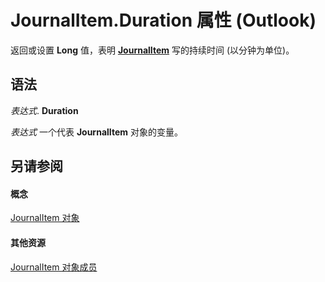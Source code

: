 
# JournalItem.Duration 属性 (Outlook)

返回或设置 **Long** 值，表明 **[JournalItem](6e850295-39f9-47b8-e866-9622e9958c69.md)** 写的持续时间 (以分钟为单位)。


## 语法

 _表达式_. **Duration**

 _表达式_ 一个代表 **JournalItem** 对象的变量。


## 另请参阅


#### 概念


[JournalItem 对象](6e850295-39f9-47b8-e866-9622e9958c69.md)
#### 其他资源


[JournalItem 对象成员](13a0cd10-44bc-a167-c613-93985f698d95.md)